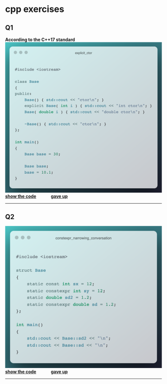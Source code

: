 # cpp exercises

## **Q1**
**According to the C++17 standard**
![image info](./images/1_explicit_ctor.png)
**[show the code](./codes/1_explicit_ctor.cpp/)**&nbsp;&nbsp;&nbsp;&nbsp;&nbsp;&nbsp;&nbsp;&nbsp;&nbsp;&nbsp;&nbsp;&nbsp;**[gave up](./gaveup/1_explicit_ctor.md)**

---
## **Q2**
![image info](./images/2_constexpr_narrowing_conversation.png)
**[show the code](./codes/2_constexpr_narrowing_conversation.cpp/)**&nbsp;&nbsp;&nbsp;&nbsp;&nbsp;&nbsp;&nbsp;&nbsp;&nbsp;&nbsp;&nbsp;&nbsp;**[gave up](./gaveup/2_constexpr_narrowing_conversation.md)**

---